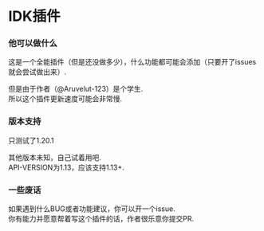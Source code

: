 # IDK插件

### 他可以做什么

这是一个全能插件（但是还没做多少），什么功能都可能会添加（只要开了issues就会尝试做出来）. 
  
但是由于作者（@Aruvelut-123）是个学生.   
所以这个插件更新速度可能会非常慢. 
  
### 版本支持
  
只测试了1.20.1
  
其他版本未知，自己试着用吧.   
API-VERSION为1.13，应该支持1.13+.  
  
### 一些废话
  
如果遇到什么BUG或者功能建议，你可以开一个issue.   
你有能力并愿意帮着写这个插件的话，作者很乐意你提交PR. 
